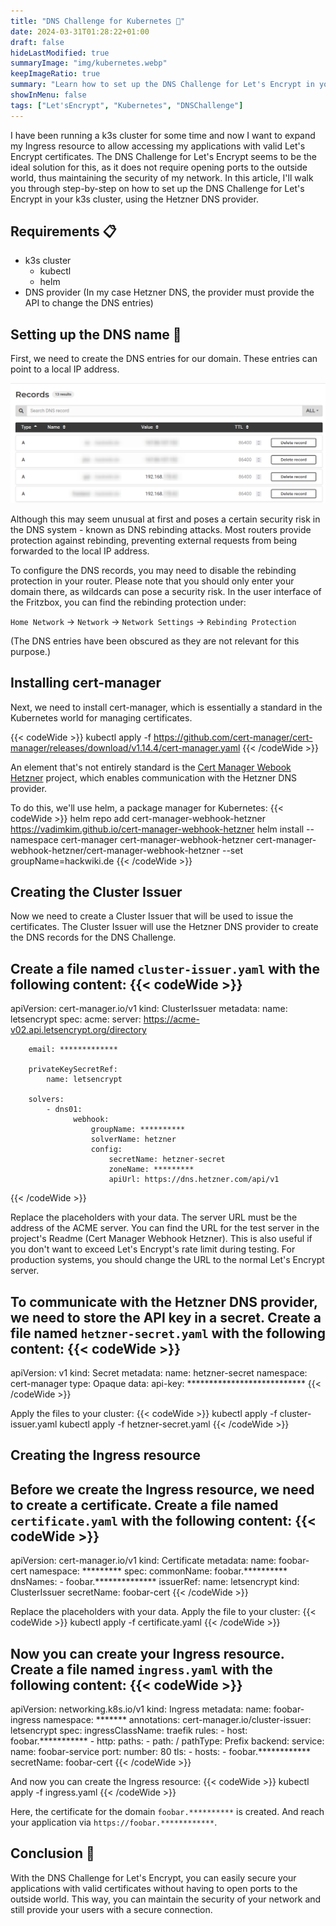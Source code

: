```yaml
---
title: "DNS Challenge for Kubernetes 📃"
date: 2024-03-31T01:28:22+01:00
draft: false
hideLastModified: true
summaryImage: "img/kubernetes.webp"
keepImageRatio: true
summary: "Learn how to set up the DNS Challenge for Let's Encrypt in your k3s cluster."
showInMenu: false
tags: ["Let'sEncrypt", "Kubernetes", "DNSChallenge"]
---
```


I have been running a k3s cluster for some time and now I want to expand my Ingress resource to allow accessing my applications with valid Let's Encrypt certificates.
The DNS Challenge for Let's Encrypt seems to be the ideal solution for this, as it does not require opening ports to the outside world, thus maintaining the security of my network.
In this article, I'll walk you through step-by-step on how to set up the DNS Challenge for Let's Encrypt in your k3s cluster, using the Hetzner DNS provider.

## Requirements 📋
  - k3s cluster
    - kubectl
    - helm
  - DNS provider (In my case Hetzner DNS, the provider must provide the API to change the DNS entries)

## Setting up the DNS name 📡
First, we need to create the DNS entries for our domain. These entries can point to a local IP address.

![DNS entries](img/hetzner.png)

Although this may seem unusual at first and poses a certain security risk in the DNS system - known as DNS rebinding attacks. Most routers provide protection against rebinding, preventing external requests from being forwarded to the local IP address.

To configure the DNS records, you may need to disable the rebinding protection in your router. Please note that you should only enter your domain there, as wildcards can pose a security risk. In the user interface of the Fritzbox, you can find the rebinding protection under:

`Home Network` -> `Network` -> `Network Settings` -> `Rebinding Protection`

(The DNS entries have been obscured as they are not relevant for this purpose.)

## Installing cert-manager
Next, we need to install cert-manager, which is essentially a standard in the Kubernetes world for managing certificates.

{{< codeWide >}}
kubectl apply -f https://github.com/cert-manager/cert-manager/releases/download/v1.14.4/cert-manager.yaml
{{< /codeWide >}}

An element that's not entirely standard is the [Cert Manager Webook Hetzner](https://github.com/vadimkim/cert-manager-webhook-hetzner) project, which enables communication with the Hetzner DNS provider.

To do this, we'll use helm, a package manager for Kubernetes:
{{< codeWide >}}
helm repo add cert-manager-webhook-hetzner https://vadimkim.github.io/cert-manager-webhook-hetzner
helm install --namespace cert-manager cert-manager-webhook-hetzner cert-manager-webhook-hetzner/cert-manager-webhook-hetzner --set groupName=hackwiki.de
{{< /codeWide >}}

## Creating the Cluster Issuer
Now we need to create a Cluster Issuer that will be used to issue the certificates. The Cluster Issuer will use the Hetzner DNS provider to create the DNS records for the DNS Challenge.

Create a file named `cluster-issuer.yaml` with the following content:
{{< codeWide >}}
---
apiVersion: cert-manager.io/v1
kind: ClusterIssuer
metadata:
    name: letsencrypt
spec:
    acme:
        server: https://acme-v02.api.letsencrypt.org/directory

        email: *************

        privateKeySecretRef:
            name: letsencrypt

        solvers:
            - dns01:
                  webhook:
                      groupName: **********
                      solverName: hetzner
                      config:
                          secretName: hetzner-secret
                          zoneName: *********
                          apiUrl: https://dns.hetzner.com/api/v1
{{< /codeWide >}}

Replace the placeholders with your data. The server URL must be the address of the ACME server. You can find the URL for the test server in the project's Readme (Cert Manager Webhook Hetzner). This is also useful if you don't want to exceed Let's Encrypt's rate limit during testing. For production systems, you should change the URL to the normal Let's Encrypt server.

To communicate with the Hetzner DNS provider, we need to store the API key in a secret. Create a file named `hetzner-secret.yaml` with the following content:
{{< codeWide >}}
---
apiVersion: v1
kind: Secret
metadata:
    name: hetzner-secret
    namespace: cert-manager
type: Opaque
data:
    api-key: ***************************
{{< /codeWide >}}

Apply the files to your cluster:
{{< codeWide >}}
kubectl apply -f cluster-issuer.yaml
kubectl apply -f hetzner-secret.yaml
{{< /codeWide >}}

## Creating the Ingress resource
Before we create the Ingress resource, we need to create a certificate. Create a file named `certificate.yaml` with the following content:
{{< codeWide >}}
---
apiVersion: cert-manager.io/v1
kind: Certificate
metadata:
    name: foobar-cert
    namespace: *********
spec:
    commonName: foobar.**********
    dnsNames:
        - foobar.**************
    issuerRef:
        name: letsencrypt
        kind: ClusterIssuer
    secretName: foobar-cert
{{< /codeWide >}}

Replace the placeholders with your data. Apply the file to your cluster:
{{< codeWide >}}
kubectl apply -f certificate.yaml
{{< /codeWide >}}

Now you can create your Ingress resource. Create a file named `ingress.yaml` with the following content:
{{< codeWide >}}
---
apiVersion: networking.k8s.io/v1
kind: Ingress
metadata:
    name: foobar-ingress
    namespace: *******
    annotations:
        cert-manager.io/cluster-issuer: letsencrypt
spec:
    ingressClassName: traefik
    rules:
        - host: foobar.***********
        - http:
              paths:
                  - path: /
                    pathType: Prefix
                    backend:
                        service:
                            name: foobar-service
                            port:
                                number: 80
    tls:
        - hosts:
              - foobar.************
          secretName: foobar-cert
{{< /codeWide >}}

And now you can create the Ingress resource:
{{< codeWide >}}
kubectl apply -f ingress.yaml
{{< /codeWide >}}

Here, the certificate for the domain `foobar.**********` is created.
And reach your application via `https://foobar.************`.

## Conclusion 🎉
With the DNS Challenge for Let's Encrypt, you can easily secure your applications with valid certificates without having to open ports to the outside world. This way, you can maintain the security of your network and still provide your users with a secure connection.
